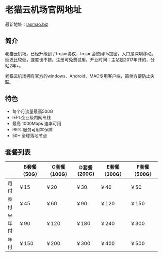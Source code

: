 # 老猫云机场官网地址

最新地址：[laomao.biz](https://laomao.biz?path=register&code=DmTK5EcY)

## 简介

老猫云机场。已经升级到了trojan协议，trojan会使用tls加密，入口是深圳移动。延迟比较低，速度也不错。注册可免费试用。开业时间：主站是2017年开的，分站2年+。

老猫云机场拥有官方的windows、Android、MAC专用客户端，简单方便防止失联。

## 特色

* 每个月流量最高500G
* IEPL企业级内网专线
* 最高 1000Mbps 速率可用
* 99% 服务可用率保障
* 50+ 全球落地节点

## 套餐列表

||B套餐（50G）|C套餐（100G）|D套餐 (200G)|E套餐（300G）|F套餐（500G）|
|----|----|----|----|----|----|
|月付|￥15|￥20|￥30|￥40|￥50|
|季付|￥45|￥60|￥90|￥120|￥150|
|半年付|￥90|￥120|￥180|￥240|￥300|
|年付|￥150|￥200|￥300|￥400|￥500|
